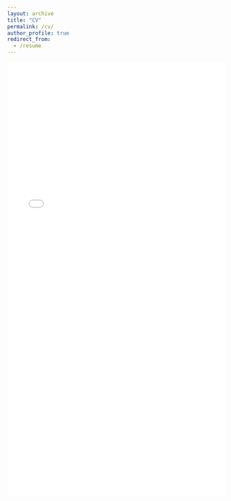 ```yaml
---
layout: archive
title: "CV"
permalink: /cv/
author_profile: true
redirect_from:
  - /resume
---
```


<iframe src="/files/pdf/Sigao_Li__CV.pdf" width="100%" height="1000" frameborder="no" border="0" marginwidth="0" marginheight="0"></iframe>
